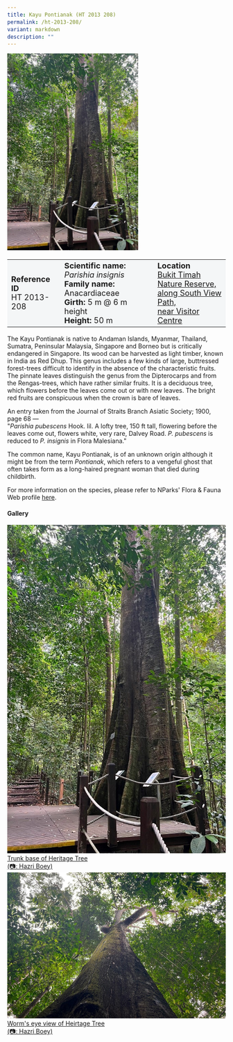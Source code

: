 ```yaml
---
title: Kayu Pontianak (HT 2013 208)
permalink: /ht-2013-208/
variant: markdown
description: ""
---
```

<div class="isomer-image-wrapper">
<img style="width: 60%" src="/images/Heritage_trees_photos/parinsg_ht2013-208_base.jpg">
</div><table style="minWidth: 100px; font-size: 18px; background: #F4F6F7">
<tbody><tr>
<td rowspan="1" colspan="1">
<strong>Reference ID</strong>
<br>HT 2013-208
</td>
<td rowspan="1" colspan="1">
	<strong>Scientific name:</strong> <em>Parishia insignis</em>
<br><strong>Family name: </strong>Anacardiaceae
<br><strong>Girth: </strong>5 m @ 6 m height
<br><strong>Height: </strong>50 m
</td>
<td rowspan="1" colspan="1">
<strong>Location</strong><a href="https://www.onemap.gov.sg/?lat=1.3486899999971482&amp;lng=103.77748000000298">
 <br>Bukit Timah Nature Reserve,<br>along South View Path,<br>near Visitor Centre</a>
</td>
</tr>
</tbody>
</table>
<p>The Kayu Pontianak is native to Andaman Islands, Myanmar, Thailand, Sumatra, Peninsular Malaysia, Singapore and Borneo but is critically endangered in Singapore. Its wood can be harvested as light timber, known in India as Red Dhup. This genus includes a few kinds of large, buttressed forest-trees difficult to identify in the absence of the characteristic fruits. The pinnate leaves distinguish the genus from the Dipterocarps and from the Rengas-trees, which have rather similar fruits. It is a deciduous tree, which flowers before the leaves come out or with new leaves. The bright red fruits are conspicuous when the crown is bare of leaves.</p>

<p>An entry taken from the Journal of Straits Branch Asiatic Society; 1900, page 68 —<br>
"<em>Parishia pubescens</em> Hook. lil. A lofty tree, 150 ft tall, flowering before the leaves come out, flowers white, very rare, Dalvey Road. <em>P. pubescens</em> is reduced to <em>P. insignis</em> in Flora Malesiana."</p>

<p>The common name, Kayu Pontianak, is of an unknown origin although it might be from the term <em>Pontianak</em>, which refers to a vengeful ghost that often takes form as a long-haired pregnant woman that died during childbirth.</p>

<p>For more information on the species, please refer to NParks' Flora &amp; Fauna Web profile <a href="https://www.nparks.gov.sg/florafaunaweb/flora/3/3/3377">here</a>.</p>

<h4><b>Gallery</b></h4>
<div class="isomer-card-grid">
<a href="/images/Heritage_trees_photos/parinsg_ht2013-208_base.jpg" class="isomer-card">
<div class="isomer-card-image">
<div class="isomer-image-wrapper"><img src="/images/Heritage_trees_photos/parinsg_ht2013-208_base.jpg"></div></div>
<div class="isomer-card-body"><div class="isomer-card-description">Trunk base of Heritage Tree<br>(📷: Hazri Boey)</div></div></a>
	
<a href="/images/Heritage_trees_photos/parinsg_ht2013-208_wev.jpg" class="isomer-card">
<div class="isomer-card-image">
<div class="isomer-image-wrapper"><img src="/images/Heritage_trees_photos/parinsg_ht2013-208_wev.jpg"></div></div>
<div class="isomer-card-body"><div class="isomer-card-description">Worm's eye view of Heirtage Tree<br>(📷: Hazri Boey)</div></div></a></div>